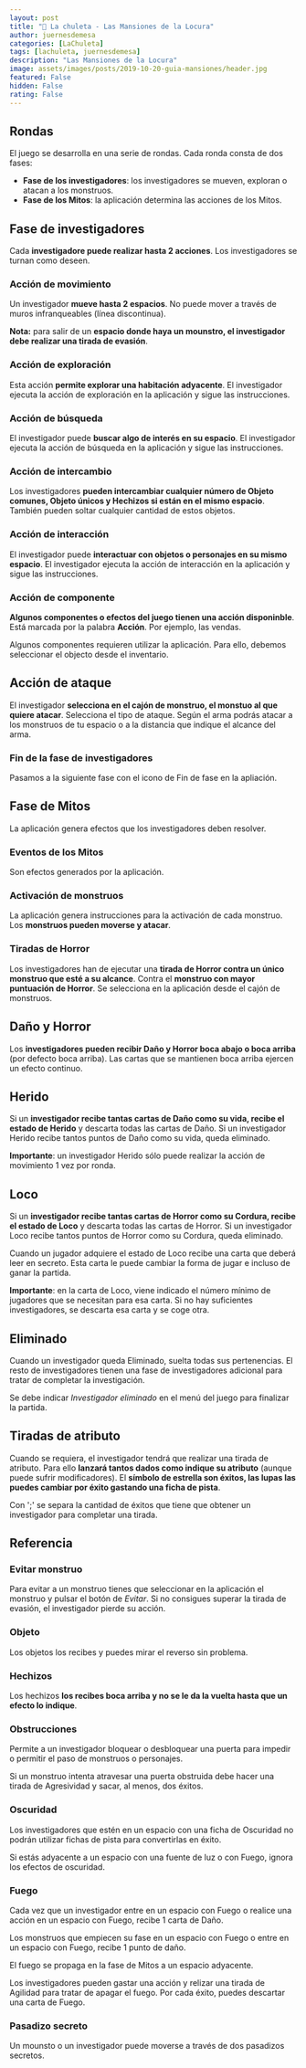 ```yaml
---
layout: post
title: "🥩 La chuleta - Las Mansiones de la Locura"
author: juernesdemesa
categories: [LaChuleta]
tags: [lachuleta, juernesdemesa]
description: "Las Mansiones de la Locura"
image: assets/images/posts/2019-10-20-guia-mansiones/header.jpg
featured: False
hidden: False
rating: False
---
```


## Rondas

El juego se desarrolla en una serie de rondas. Cada ronda consta de dos fases:

- **Fase de los investigadores**: los investigadores se mueven, exploran o atacan a los monstruos.
- **Fase de los Mitos**: la aplicación determina las acciones de los Mitos.

## Fase de investigadores

Cada **investigadore puede realizar hasta 2 acciones**. Los investigadores se turnan como deseen.

### Acción de movimiento

Un investigador **mueve hasta 2 espacios**. No puede mover a través de muros infranqueables (línea discontinua).

**Nota:** para salir de un **espacio donde haya un mounstro, el investigador debe realizar una tirada de evasión**.

### Acción de exploración

Esta acción **permite explorar una habitación adyacente**. El investigador ejecuta la acción de exploración en la aplicación y sigue las instrucciones.

### Acción de búsqueda

El investigador puede **buscar algo de interés en su espacio**. El investigador ejecuta la acción de búsqueda en la aplicación y sigue las instrucciones.

### Acción de intercambio

Los investigadores **pueden intercambiar cualquier número de Objeto comunes, Objeto únicos y Hechizos si están en el mismo espacio**. También pueden soltar cualquier cantidad de estos objetos.

### Acción de interacción

El investigador puede **interactuar con objetos o personajes en su mismo espacio**. El investigador ejecuta la acción de interacción en la aplicación y sigue las instrucciones.

### Acción de componente

**Algunos componentes o efectos del juego tienen una acción disponinble**. Está marcada por la palabra **Acción**. Por ejemplo, las vendas.

Algunos componentes requieren utilizar la aplicación. Para ello, debemos seleccionar el objecto desde el inventario.

## Acción de ataque

El investigador **selecciona en el cajón de monstruo, el monstuo al que quiere atacar**. Selecciona el tipo de ataque. Según el arma podrás atacar a los monstruos de tu espacio o a la distancia que indique el alcance del arma.

### Fin de la fase de investigadores

Pasamos a la siguiente fase con el icono de Fin de fase en la apliación.

## Fase de Mitos

La aplicación genera efectos que los investigadores deben resolver.

### Eventos de los Mitos

Son efectos generados por la aplicación.

### Activación de monstruos

La aplicación genera instrucciones para la activación de cada monstruo. Los **monstruos pueden moverse y atacar**.

### Tiradas de Horror

Los investigadores han de ejecutar una **tirada de Horror contra un único monstruo que esté a su alcance**. Contra el **monstruo con mayor puntuación de Horror**. Se selecciona en la aplicación desde el cajón de monstruos.

## Daño y Horror

Los **investigadores pueden recibir Daño y Horror boca abajo o boca arriba** (por defecto boca arriba). Las cartas que se mantienen boca arriba ejercen un efecto continuo.

## Herido

Si un **investigador recibe tantas cartas de Daño como su vida, recibe el estado de Herido** y descarta todas las cartas de Daño. Si un investigador Herido recibe tantos puntos de Daño como su vida, queda eliminado.

**Importante**: un investigador Herido sólo puede realizar la acción de movimiento 1 vez por ronda.

## Loco

Si un **investigador recibe tantas cartas de Horror como su Cordura, recibe el estado de Loco** y descarta todas las cartas de Horror. Si un investigador Loco recibe tantos puntos de Horror como su Cordura, queda eliminado.

Cuando un jugador adquiere el estado de Loco recibe una carta que deberá leer en secreto. Esta carta le puede cambiar la forma de jugar e incluso de ganar la partida.

**Importante**: en la carta de Loco, viene indicado el número mínimo de jugadores que se necesitan para esa carta. Si no hay suficientes investigadores, se descarta esa carta y se coge otra.

## Eliminado

Cuando un investigador queda Eliminado, suelta todas sus pertenencias. El resto de investigadores tienen una fase de investigadores adicional para tratar de completar la investigación.

Se debe indicar _Investigador eliminado_ en el menú del juego para finalizar la partida.

## Tiradas de atributo

Cuando se requiera, el investigador tendrá que realizar una tirada de atributo. Para ello **lanzará tantos dados como indique su atributo** (aunque puede sufrir modificadores). El **símbolo de estrella son éxitos, las lupas las puedes cambiar por éxito gastando una ficha de pista**.

Con ';' se separa la cantidad de éxitos que tiene que obtener un investigador para completar una tirada.

## Referencia

### Evitar monstruo

Para evitar a un monstruo tienes que seleccionar en la aplicación el monstruo y pulsar el botón de _Evitar_. Si no consigues superar la tirada de evasión, el investigador pierde su acción.

### Objeto

Los objetos los recibes y puedes mirar el reverso sin problema.

### Hechizos

Los hechizos **los recibes boca arriba y no se le da la vuelta hasta que un efecto lo indique**.

### Obstrucciones

Permite a un investigador bloquear o desbloquear una puerta para impedir o permitir el paso de monstruos o personajes.

Si un monstruo intenta atravesar una puerta obstruida debe hacer una tirada de Agresividad y sacar, al menos, dos éxitos.

### Oscuridad

Los investigadores que estén en un espacio con una ficha de Oscuridad no podrán utilizar fichas de pista para convertirlas en éxito.

Si estás adyacente a un espacio con una fuente de luz o con Fuego, ignora los efectos de oscuridad.

### Fuego

Cada vez que un investigador entre en un espacio con Fuego o realice una acción en un espacio con Fuego, recibe 1 carta de Daño.

Los monstruos que empiecen su fase en un espacio con Fuego o entre en un espacio con Fuego, recibe 1 punto de daño.

El fuego se propaga en la fase de Mitos a un espacio adyacente.

Los investigadores pueden gastar una acción y relizar una tirada de Agilidad para tratar de apagar el fuego. Por cada éxito, puedes descartar una carta de Fuego.

### Pasadizo secreto

Un mounsto o un investigador puede moverse a través de dos pasadizos secretos.
